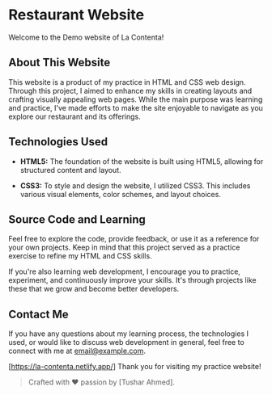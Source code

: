 # Restaurant Website
Welcome to the Demo website of La Contenta! 
## About This Website
This website is a product of my practice in HTML and CSS web design. Through this project, I aimed to enhance my skills in creating layouts and crafting visually appealing web pages. While the main purpose was learning and practice, I've made efforts to make the site enjoyable to navigate as you explore our restaurant and its offerings.
## Technologies Used

- **HTML5:** The foundation of the website is built using HTML5, allowing for structured content and layout.

- **CSS3:** To style and design the website, I utilized CSS3. This includes various visual elements, color schemes, and layout choices.

## Source Code and Learning

Feel free to explore the code, provide feedback, or use it as a reference for your own projects. Keep in mind that this project served as a practice exercise to refine my HTML and CSS skills.

If you're also learning web development, I encourage you to practice, experiment, and continuously improve your skills. It's through projects like these that we grow and become better developers.

## Contact Me

If you have any questions about my learning process, the technologies I used, or would like to discuss web development in general, feel free to connect with me at [email@example.com](mailto:email@example.com).


[https://la-contenta.netlify.app/]
Thank you for visiting my practice website!

> Crafted with ❤ passion by [Tushar Ahmed].
